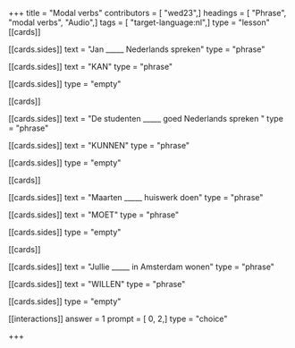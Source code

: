 +++
title = "Modal verbs"
contributors = [ "wed23",]
headings = [ "Phrase", "modal verbs", "Audio",]
tags = [ "target-language:nl",]
type = "lesson"
[[cards]]

[[cards.sides]]
text = "Jan _____ Nederlands spreken"
type = "phrase"

[[cards.sides]]
text = "KAN"
type = "phrase"

[[cards.sides]]
type = "empty"

[[cards]]

[[cards.sides]]
text = "De studenten _____ goed Nederlands spreken "
type = "phrase"

[[cards.sides]]
text = "KUNNEN"
type = "phrase"

[[cards.sides]]
type = "empty"

[[cards]]

[[cards.sides]]
text = "Maarten _____ huiswerk doen"
type = "phrase"

[[cards.sides]]
text = "MOET"
type = "phrase"

[[cards.sides]]
type = "empty"

[[cards]]

[[cards.sides]]
text = "Jullie _____ in Amsterdam wonen"
type = "phrase"

[[cards.sides]]
text = "WILLEN"
type = "phrase"

[[cards.sides]]
type = "empty"

[[interactions]]
answer = 1
prompt = [ 0, 2,]
type = "choice"

+++
